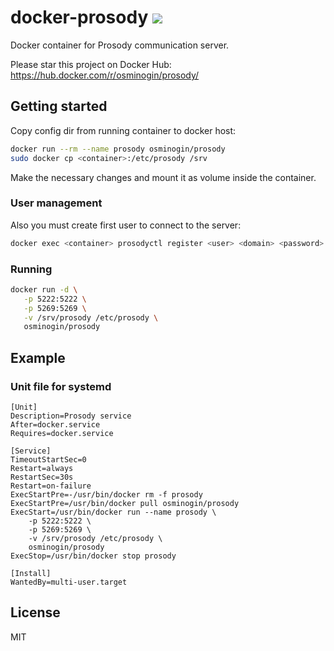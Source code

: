 # docker-prosody [![](https://images.microbadger.com/badges/image/osminogin/prosody.svg)](https://microbadger.com/images/osminogin/prosody)

Docker container for Prosody communication server.

Please star this project on Docker Hub: https://hub.docker.com/r/osminogin/prosody/

## Getting started

Copy config dir from running container to docker host:

```bash
docker run --rm --name prosody osminogin/prosody
sudo docker cp <container>:/etc/prosody /srv
```

Make the necessary changes and mount it as volume inside the container.

### User management

Also you must create first user to connect to the server:

```bash
docker exec <container> prosodyctl register <user> <domain> <password>
```

### Running

```bash
docker run -d \
   -p 5222:5222 \
   -p 5269:5269 \
   -v /srv/prosody /etc/prosody \
   osminogin/prosody
```

## Example

### Unit file for systemd

```
[Unit]
Description=Prosody service
After=docker.service
Requires=docker.service

[Service]
TimeoutStartSec=0
Restart=always
RestartSec=30s
Restart=on-failure
ExecStartPre=-/usr/bin/docker rm -f prosody
ExecStartPre=/usr/bin/docker pull osminogin/prosody
ExecStart=/usr/bin/docker run --name prosody \
	-p 5222:5222 \
	-p 5269:5269 \
	-v /srv/prosody /etc/prosody \
	osminogin/prosody
ExecStop=/usr/bin/docker stop prosody

[Install]
WantedBy=multi-user.target
```

## License

MIT
